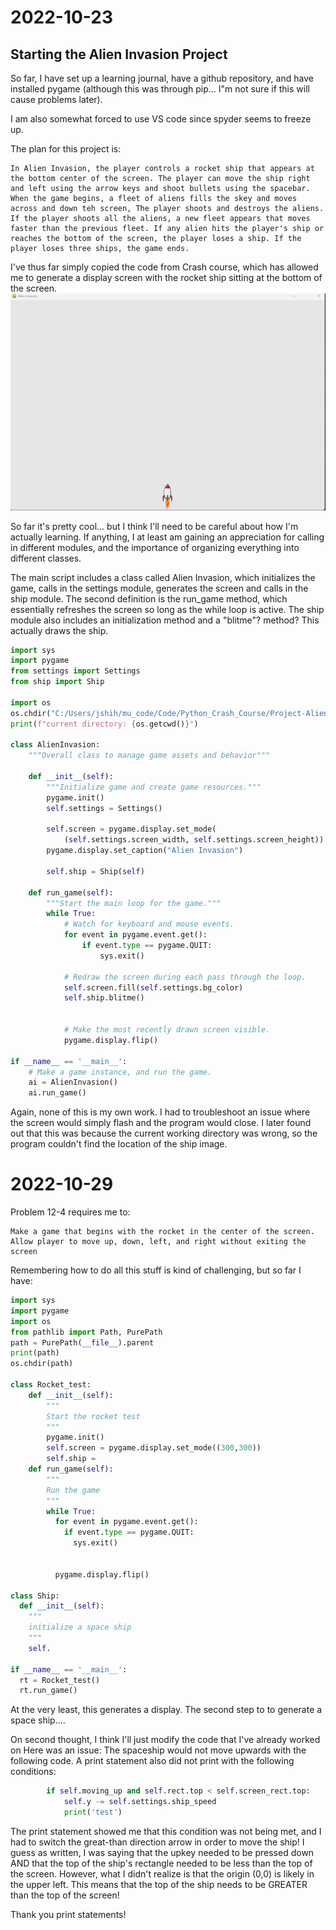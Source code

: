 # 2022-10-23
## Starting the Alien Invasion Project

So far, I have set up a learning journal, have a github repository, and have installed pygame (although this was through pip... I"m not sure if this will cause problems later).

I am also somewhat forced to use VS code since spyder seems to freeze up.

The plan for this project is:
```
In Alien Invasion, the player controls a rocket ship that appears at the bottom center of the screen. The player can move the ship right and left using the arrow keys and shoot bullets using the spacebar. When the game begins, a fleet of aliens fills the skey and moves across and down teh screen, The player shoots and destroys the aliens.  If the player shoots all the aliens, a new fleet appears that moves faster than the previous fleet. If any alien hits the player's ship or reaches the bottom of the screen, the player loses a ship. If the player loses three ships, the game ends.
```

I've thus far simply copied the code from Crash course, which has allowed me to generate a display screen with the rocket ship sitting at the bottom of the screen.
![picture](../Learning_journal_images/2022-10-23_ship_and_Screen.png)

So far it's pretty cool... but I think I'll need to be careful about how I'm actually learning. If anything, I at least am gaining an appreciation for calling in different modules, and the importance of organizing everything into different classes.

The main script includes a class called Alien Invasion, which initializes the game, calls in the settings module, generates the screen and calls in the ship module.
The second definition is the run_game method, which essentially refreshes the screen so long as the while loop is active.
The ship module also includes an initialization method and a "blitme"? method? This actually draws the ship.

```py
import sys
import pygame
from settings import Settings
from ship import Ship

import os
os.chdir("C:/Users/jshih/mu_code/Code/Python_Crash_Course/Project-Alien_Invasion/Project-Alien_Invasion")
print(f"current directory: {os.getcwd()}")

class AlienInvasion:
    """Overall class to manage game assets and behavior"""
    
    def __init__(self):
        """Initialize game and create game resources."""
        pygame.init()
        self.settings = Settings()

        self.screen = pygame.display.set_mode(
            (self.settings.screen_width, self.settings.screen_height))
        pygame.display.set_caption("Alien Invasion")
    
        self.ship = Ship(self)

    def run_game(self):
        """Start the main loop for the game."""
        while True:
            # Watch for keyboard and mouse events.
            for event in pygame.event.get():
                if event.type == pygame.QUIT:
                    sys.exit()
            
            # Redraw the screen during each pass through the loop.
            self.screen.fill(self.settings.bg_color)
            self.ship.blitme()


            # Make the most recently drawn screen visible.
            pygame.display.flip()
            
if __name__ == '__main__':
    # Make a game instance, and run the game.
    ai = AlienInvasion()
    ai.run_game()
```

Again, none of this is my own work. I had to troubleshoot an issue where the screen would simply flash and the program would close. I later found out that this was because the current working directory was wrong, so the program couldn't find the location of the ship image.

# 2022-10-29

Problem 12-4 requires me to:
```
Make a game that begins with the rocket in the center of the screen. Allow player to move up, down, left, and right without exiting the screen
```

Remembering how to do all this stuff is kind of challenging, but so far I have:

```py
import sys
import pygame
import os
from pathlib import Path, PurePath
path = PurePath(__file__).parent
print(path)
os.chdir(path)

class Rocket_test:
    def __init__(self):
        """
        Start the rocket test
        """
        pygame.init()
        self.screen = pygame.display.set_mode((300,300))
        self.ship =                 
    def run_game(self):
        """
        Run the game
        """        
        while True:        
          for event in pygame.event.get():
            if event.type == pygame.QUIT:
              sys.exit()
          
          
          pygame.display.flip()

class Ship:
  def __init__(self):
    """
    initialize a space ship
    """     
    self.
        
if __name__ == '__main__':          
  rt = Rocket_test()          
  rt.run_game()
```
At the very least, this generates a display.
The second step to to generate a space ship....

On second thought, I think I'll just modify the code that I've already worked on
Here was an issue:
The spaceship would not move upwards with the following code. A print statement also did not print with the following conditions:
```py
        if self.moving_up and self.rect.top < self.screen_rect.top:
            self.y -= self.settings.ship_speed
            print('test')
```
The print statement showed me that this condition was not being met, and I had to switch the great-than direction arrow in order to move the ship! I guess as written, I was saying that the upkey needed to be pressed down AND that the top of the ship's rectangle needed to be less than the top of the screen. However, what I didn't realize is that the origin (0,0) is likely in the upper left. This means that the top of the ship needs to be GREATER than the top of the screen!

Thank you print statements!
